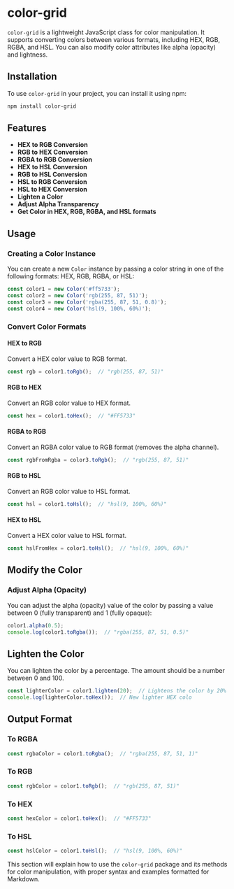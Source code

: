 # color-grid

`color-grid` is a lightweight JavaScript class for color manipulation. It supports converting colors between various formats, including HEX, RGB, RGBA, and HSL. You can also modify color attributes like alpha (opacity) and lightness.
## Installation

To use `color-grid` in your project, you can install it using npm:

```bash
npm install color-grid
```
## Features


- **HEX to RGB Conversion**
- **RGB to HEX Conversion**
- **RGBA to RGB Conversion**
- **HEX to HSL Conversion**
- **RGB to HSL Conversion**
- **HSL to RGB Conversion**
- **HSL to HEX Conversion**
- **Lighten a Color**
- **Adjust Alpha Transparency**
- **Get Color in HEX, RGB, RGBA, and HSL formats**
## Usage

### Creating a Color Instance

You can create a new `Color` instance by passing a color string in one of the following formats: HEX, RGB, RGBA, or HSL:

```javascript
const color1 = new Color('#ff5733');
const color2 = new Color('rgb(255, 87, 51)');
const color3 = new Color('rgba(255, 87, 51, 0.8)');
const color4 = new Color('hsl(9, 100%, 60%)');
```

### Convert Color Formats
#### HEX to RGB
Convert a HEX color value to RGB format.

```javascript
const rgb = color1.toRgb();  // "rgb(255, 87, 51)"
```

#### RGB to HEX
Convert an RGB color value to HEX format.

```javascript
const hex = color1.toHex();  // "#FF5733"
```

#### RGBA to RGB
Convert an RGBA color value to RGB format (removes the alpha channel).

```javascript
const rgbFromRgba = color3.toRgb();  // "rgb(255, 87, 51)"

```

#### RGB to HSL
Convert an RGB color value to HSL format.
```javascript
const hsl = color1.toHsl();  // "hsl(9, 100%, 60%)"
```
#### HEX to HSL
Convert a HEX color value to HSL format.
```javascript
const hslFromHex = color1.toHsl();  // "hsl(9, 100%, 60%)"
```
## Modify the Color
### Adjust Alpha (Opacity)
You can adjust the alpha (opacity) value of the color by passing a value between 0 (fully transparent) and 1 (fully opaque):

```javascript
color1.alpha(0.5);
console.log(color1.toRgba());  // "rgba(255, 87, 51, 0.5)"

```
## Lighten the Color
You can lighten the color by a percentage. The amount should be a number between 0 and 100.

```javascript
const lighterColor = color1.lighten(20);  // Lightens the color by 20%
console.log(lighterColor.toHex());  // New lighter HEX colo
```

## Output Format
### To RGBA
```javascript
const rgbaColor = color1.toRgba();  // "rgba(255, 87, 51, 1)"
```
### To RGB
```javascript
const rgbColor = color1.toRgb();  // "rgb(255, 87, 51)"
```
### To HEX
```javascript
const hexColor = color1.toHex();  // "#FF5733"
```
### To HSL
```javascript
const hslColor = color1.toHsl();  // "hsl(9, 100%, 60%)"
```

This section will explain how to use the `color-grid` package and its methods for color manipulation, with proper syntax and examples formatted for Markdown.

